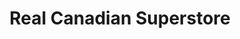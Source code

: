 ---
title: "Real Canadian Superstore"
url: /calgary/real-canadian-superstore-southport-road-sw/
shop: supermarket
---